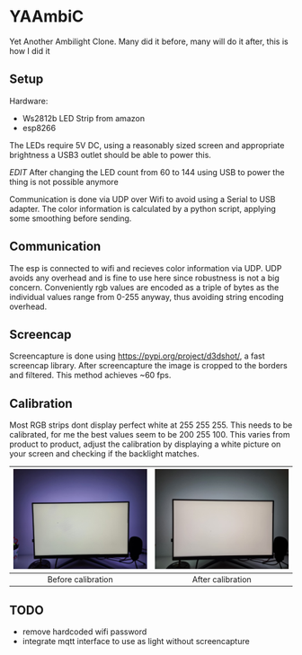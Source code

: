 # YAAmbiC
Yet Another Ambilight Clone. Many did it before, many will do it after, this is how I did it

## Setup
Hardware:
- Ws2812b LED Strip from amazon
- esp8266

The LEDs require 5V DC, using a reasonably sized screen and appropriate brightness a USB3 outlet should be able to power this.

*EDIT* After changing the LED count from 60 to 144 using USB to power the thing is not possible anymore

Communication is done via UDP over Wifi to avoid using a Serial to USB adapter.
The color information is calculated by a python script, applying some smoothing before sending.

## Communication
The esp is connected to wifi and recieves color information via UDP. UDP avoids any overhead and is fine to use here since robustness is not a big concern.
Conveniently rgb values are encoded as a triple of bytes as the individual values range from 0-255 anyway, thus avoiding string encoding overhead.

## Screencap
Screencapture is done using https://pypi.org/project/d3dshot/, a fast screencap library.
After screencapture the image is cropped to the borders and filtered.
This method achieves ~60 fps.

## Calibration
Most RGB strips dont display perfect white at 255 255 255. This needs to be calibrated, for me the best values seem to be 200 255 100. This varies from product to product, adjust the calibration by displaying a white picture on your screen and checking if the backlight matches.

![](images/img_no_calib.jpg)  |  ![](images/img_after_calib.jpg)
:-------------------------:|:-------------------------:
Before calibration           |  After calibration
## TODO
- remove hardcoded wifi password
- integrate mqtt interface to use as light without screencapture



